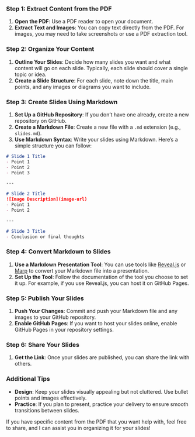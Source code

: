 ### Step 1: Extract Content from the PDF
1. **Open the PDF**: Use a PDF reader to open your document.
2. **Extract Text and Images**: You can copy text directly from the PDF. For images, you may need to take screenshots or use a PDF extraction tool.

### Step 2: Organize Your Content
1. **Outline Your Slides**: Decide how many slides you want and what content will go on each slide. Typically, each slide should cover a single topic or idea.
2. **Create a Slide Structure**: For each slide, note down the title, main points, and any images or diagrams you want to include.

### Step 3: Create Slides Using Markdown
1. **Set Up a GitHub Repository**: If you don’t have one already, create a new repository on GitHub.
2. **Create a Markdown File**: Create a new file with a `.md` extension (e.g., `slides.md`).
3. **Use Markdown Syntax**: Write your slides using Markdown. Here’s a simple structure you can follow:

```markdown
# Slide 1 Title
- Point 1
- Point 2
- Point 3

---

# Slide 2 Title
![Image Description](image-url)
- Point 1
- Point 2

---

# Slide 3 Title
- Conclusion or final thoughts
```

### Step 4: Convert Markdown to Slides
1. **Use a Markdown Presentation Tool**: You can use tools like [Reveal.js](https://revealjs.com/) or [Marp](https://marp.app/) to convert your Markdown file into a presentation.
2. **Set Up the Tool**: Follow the documentation of the tool you choose to set it up. For example, if you use Reveal.js, you can host it on GitHub Pages.

### Step 5: Publish Your Slides
1. **Push Your Changes**: Commit and push your Markdown file and any images to your GitHub repository.
2. **Enable GitHub Pages**: If you want to host your slides online, enable GitHub Pages in your repository settings.

### Step 6: Share Your Slides
1. **Get the Link**: Once your slides are published, you can share the link with others.

### Additional Tips
- **Design**: Keep your slides visually appealing but not cluttered. Use bullet points and images effectively.
- **Practice**: If you plan to present, practice your delivery to ensure smooth transitions between slides.

If you have specific content from the PDF that you want help with, feel free to share, and I can assist you in organizing it for your slides!
